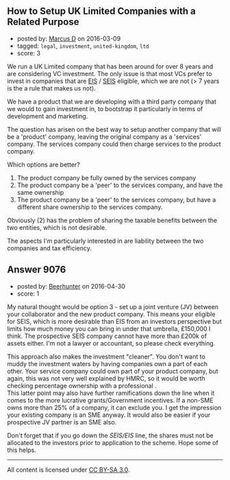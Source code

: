 ## How to Setup UK Limited Companies with a Related Purpose

- posted by: [Marcus D](https://stackexchange.com/users/258531/marcus-d) on 2016-03-09
- tagged: `legal`, `investment`, `united-kingdom`, `ltd`
- score: 3

We run a UK Limited company that has been around for over 8 years and are considering VC investment. The only issue is that most VCs prefer to invest in companies that are [EIS][1] / [SEIS][2] eligible, which we are not (> 7 years is the a rule that makes us not).

We have a product that we are developing with a third party company that we would to gain investment in, to bootstrap it particularly in terms of development and marketing.

The question has arisen on the best way to setup another company that will be a 'product' company, leaving the original company as a 'services' company. The services company could then charge services to the product company.

Which options are better?

 1. The product company be fully owned by the services company
 2. The product company be a 'peer' to the services company, and have the same ownership
 3. The product company be a 'peer' to the services company, but have a different share ownership to the services company.

Obviously (2) has the problem of sharing the taxable benefits between the two entities, which is not desirable.

The aspects I'm particularly interested in are liability between the two companies and tax efficiency.


  [1]: http://www.hmrc.gov.uk/manuals/vcmmanual/vcm10010.htm
  [2]: http://www.hmrc.gov.uk/manuals/vcmmanual/vcm31130.htm


## Answer 9076

- posted by: [Beerhunter](https://stackexchange.com/users/6411469/beerhunter) on 2016-04-30
- score: 1

My natural thought would be option 3 - set up a joint venture (JV) between your collaborator and the new product company. This means your eligible for SEIS,  which is more desirable than EIS from an investors perspective but limits how much money you can bring in under that umbrella,  £150,000 I think. The prospective SEIS company cannot have more than £200k of assets either.  I'm not a lawyer or accountant,  so please check everything. 

This approach also makes the investment "cleaner". You don't want to muddy the investment waters by having companies own a part of each other. Your service company could own part of your product company,  but again, this was not very well explained by HMRC,  so it would be worth checking percentage ownership with a professional .<br />This latter point may also have further ramifications down the line when it comes to the more lucrative grants/Government incentives.  If a non-SME owns more than 25% of a company, it can exclude you. I get the impression your existing company is an SME anyway. It would also be easier if your prospective JV partner is an SME also.
 
Don't forget that if you go down the *SEIS/EIS* line, the shares must not be allocated to the investors prior to application to the scheme.  Hope some of this helps. 




---

All content is licensed under [CC BY-SA 3.0](https://creativecommons.org/licenses/by-sa/3.0/).
